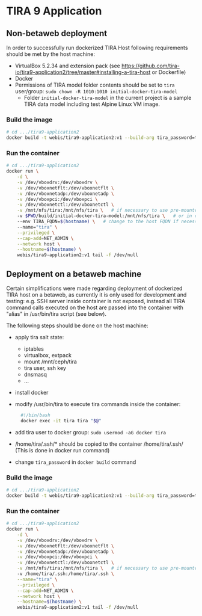 # TIRA 9 Application

## Non-betaweb deployment

In order to successfully run dockerized TIRA Host following requirements should be met by the host machine:

- VirtualBox 5.2.34 and extension pack (see https://github.com/tira-io/tira9-application2/tree/master#installing-a-tira-host or Dockerfile)
- Docker
- Permissions of TIRA model folder contents should be set to ```tira``` user/group: ```sudo chown -R 1010:1010 initial-docker-tira-model```
  - Folder ```initial-docker-tira-model``` in the current project is a sample TIRA data model including test Alpine Linux VM image.

### Build the image

```bash
# cd .../tira9-application2
docker build -t webis/tira9-application2:v1 --build-arg tira_password=tira -f build/Dockerfile .
```

### Run the container

```bash
# cd .../tira9-application2
docker run \
    -d \
    -v /dev/vboxdrv:/dev/vboxdrv \
    -v /dev/vboxnetflt:/dev/vboxnetflt \
    -v /dev/vboxnetadp:/dev/vboxnetadp \
    -v /dev/vboxpci:/dev/vboxpci \
    -v /dev/vboxnetctl:/dev/vboxnetctl \
    -v /mnt/nfs/tira:/mnt/nfs/tira \   # if necessary to use pre-mounted cehp/nfs storage
    -v $PWD/build/initial-docker-tira-model:/mnt/nfs/tira \   # or in case of local dev deployment
    --env TIRA_FQDN=$(hostname) \   # change to the host FQDN if necessary
    --name="tira" \
    --privileged \
    --cap-add=NET_ADMIN \
    --network host \
    --hostname=$(hostname) \
    webis/tira9-application2:v1 tail -f /dev/null
```

## Deployment on a betaweb machine

Certain simplifications were made regarding deployment of dockerized  TIRA host on a betaweb, as currently it is only used for development and testing: e.g. SSH server inside container is not exposed, instead all TIRA command calls executed on the host are passed into the container with "alias" in /usr/bin/tira script (see below).

The following steps should be done on the host machine:

- apply tira salt state:
  - iptables
  - virtualbox, extpack
  - mount /mnt/ceph/tira
  - tira user, ssh key
  - dnsmasq
  - ...
- install docker
- modify /usr/bin/tira to execute tira commands inside the container:

  ```bash
    #!/bin/bash
    docker exec -it tira tira "$@"
  ```

- add tira user to docker group: ```sudo usermod -aG docker tira```
- /home/tira/.ssh/* should be copied to the container /home/tira/.ssh/ (This is done in docker run command)
- change ```tira_password``` in ```docker build``` command

### Build the image

```bash
# cd .../tira9-application2
docker build -t webis/tira9-application2:v1 --build-arg tira_password=tira -f build/Dockerfile .
```

### Run the container

```bash
# cd .../tira9-application2
docker run \
    -d \
    -v /dev/vboxdrv:/dev/vboxdrv \
    -v /dev/vboxnetflt:/dev/vboxnetflt \
    -v /dev/vboxnetadp:/dev/vboxnetadp \
    -v /dev/vboxpci:/dev/vboxpci \
    -v /dev/vboxnetctl:/dev/vboxnetctl \
    -v /mnt/nfs/tira:/mnt/nfs/tira \   # if necessary to use pre-mounted cehp/nfs storage
    -v /home/tira/.ssh:/home/tira/.ssh \
    --name="tira" \
    --privileged \
    --cap-add=NET_ADMIN \
    --network host \
    --hostname=$(hostname) \
    webis/tira9-application2:v1 tail -f /dev/null
```
